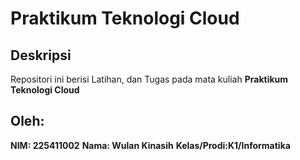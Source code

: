 # Praktikum Teknologi Cloud
## Deskripsi
Repositori ini berisi Latihan, dan Tugas pada mata kuliah __Praktikum Teknologi Cloud__
## Oleh:
__NIM: 225411002__
__Nama: Wulan Kinasih__
__Kelas/Prodi:K1/Informatika__